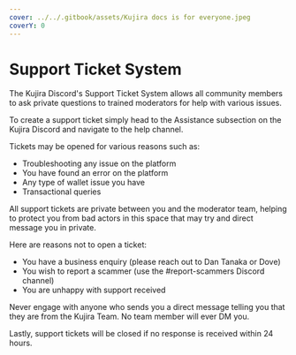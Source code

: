 ```yaml
---
cover: ../../.gitbook/assets/Kujira docs is for everyone.jpeg
coverY: 0
---
```


# Support Ticket System

The Kujira Discord's Support Ticket System allows all community members to ask private questions to trained moderators for help with various issues.&#x20;

To create a support ticket simply head to the Assistance subsection on the Kujira Discord and navigate to the help channel.&#x20;

Tickets may be opened for various reasons such as:

* Troubleshooting any issue on the platform
* You have found an error on the platform
* Any type of wallet issue you have
* Transactional queries

All support tickets are private between you and the moderator team, helping to protect you from bad actors in this space that may try and direct message you in private.&#x20;

Here are reasons not to open a ticket:

* You have a business enquiry (please reach out to Dan Tanaka or Dove)
* You wish to report a scammer (use the #report-scammers Discord channel)
* You are unhappy with support received

Never engage with anyone who sends you a direct message telling you that they are from the Kujira Team. No team member will ever DM you.&#x20;

Lastly, support tickets will be closed if no response is received within 24 hours.&#x20;
